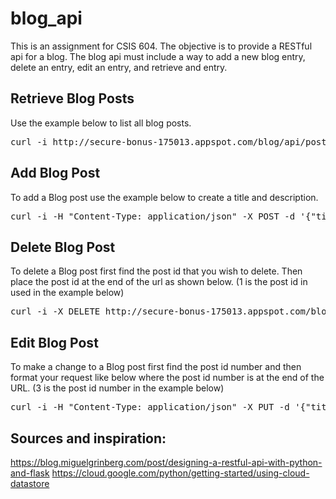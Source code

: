 # blog_api

This is an assignment for CSIS 604. The objective is to provide a RESTful api for a blog. The blog api must include a way to add a new blog entry, delete an entry, edit an entry, and retrieve and entry.

## Retrieve Blog Posts
Use the example below to list all blog posts.
<pre>
curl -i http://secure-bonus-175013.appspot.com/blog/api/posts
</pre>

## Add Blog Post
To add a Blog post use the example below to create a title and description.
<pre>
curl -i -H "Content-Type: application/json" -X POST -d '{"title":"Example Title","description":"The brown fox jumps over a box."}' http://secure-bonus-175013.appspot.com/blog/api/posts
</pre>

## Delete Blog Post
To delete a Blog post first find the post id that you wish to delete. Then place the post id at the end of the url as shown below. (1 is the post id in used in the example below)
<pre>
curl -i -X DELETE http://secure-bonus-175013.appspot.com/blog/api/posts/1
</pre>

## Edit Blog Post
To make a change to a Blog post first find the post id number and then format your request like below where the post id number is at the end of the URL. (3 is the post id number in the example below)
<pre>
curl -i -H "Content-Type: application/json" -X PUT -d '{"title":"Edited Post","description":"This is text that is new"}' http://secure-bonus-175013.appspot.com/blog/api/posts/3
</pre>

## Sources and inspiration:
https://blog.miguelgrinberg.com/post/designing-a-restful-api-with-python-and-flask
https://cloud.google.com/python/getting-started/using-cloud-datastore